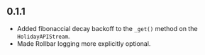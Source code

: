 ## 0.1.1

 - Added fibonaccial decay backoff to the `_get()` method on the `HolidayAPIStream`.
 - Made Rollbar logging more explicitly optional.
